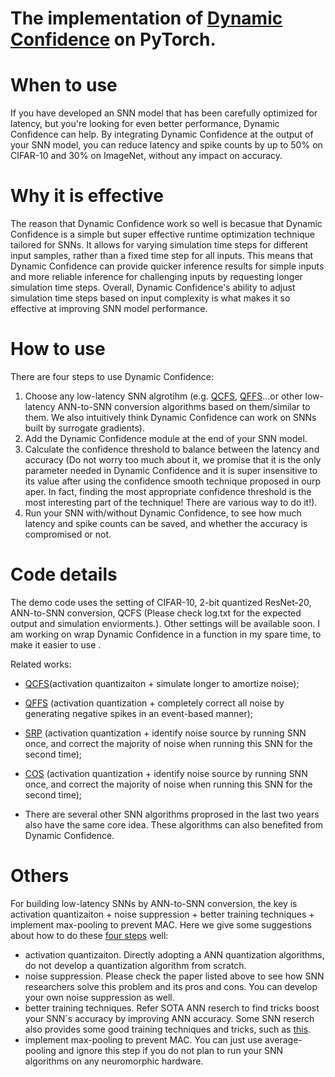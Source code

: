 # The implementation of [Dynamic Confidence](https://arxiv.org/abs/2303.10276) on PyTorch.


# When to use
If you have developed an SNN model that has been carefully optimized for latency, but you're looking for even better performance, Dynamic Confidence can help. By integrating Dynamic Confidence at the output of your SNN model, you can reduce latency and spike counts by up to 50% on CIFAR-10 and 30% on ImageNet, without any impact on accuracy.

# Why it is effective
The reason that Dynamic Confidence work so well is becasue that Dynamic Confidence is a simple but super effective runtime optimization technique tailored for SNNs. It allows for varying simulation time steps for different input samples, rather than a fixed time step for all inputs. This means that Dynamic Confidence can provide quicker inference results for simple inputs and more reliable inference for challenging inputs by requesting longer simulation time steps. Overall, Dynamic Confidence's ability to adjust simulation time steps based on input complexity is what makes it so effective at improving SNN model performance.


# How to use
There are four steps to use Dynamic Confidence:
1. Choose any low-latency SNN algrotihm (e.g. [QCFS](https://arxiv.org/pdf/2303.04347.pdf), [QFFS](https://www.frontiersin.org/articles/10.3389/fnins.2022.918793/full)...or other low-latency ANN-to-SNN conversion algorithms based on them/similar to them. We also intuitively think Dynamic Confidence can work on SNNs built by surrogate gradients).
2. Add the Dynamic Confidence module at the end of your SNN model.
3. Calculate the confidence threshold to
balance between the latency and accuracy (Do not worry too much about it, we promise that it is the only parameter needed in Dynamic Confidence and it is super insensitive to its value after using the confidence smooth technique proposed in ourp aper. In fact, finding the most appropriate confidence threshold is the most interesting part of the technique! There are various way to do it!).
4. Run your SNN with/without Dynamic Confidence, to see how much latency and spike counts can be saved, and whether the accuracy is compromised or not. 

# Code details
The demo code uses the setting of CIFAR-10, 2-bit quantized ResNet-20, ANN-to-SNN conversion, QCFS (Please check log.txt for the expected output and simulation enviorments.). Other settings will be available soon. I am working on wrap Dynamic Confidence in a function in my spare time, to make it easier to use .


Related works:

* [QCFS](https://arxiv.org/pdf/2303.04347.pdf)(activation quantizaiton + simulate longer to amortize noise);

* [QFFS](https://www.frontiersin.org/articles/10.3389/fnins.2022.918793/full) (activation quantization + completely correct all noise by generating negative spikes in an event-based manner);

* [SRP](https://arxiv.org/pdf/2302.02091.pdf) (activation quantization + identify noise source by running SNN once, and correct the majority of noise when running this SNN for the second time);

* [COS](https://arxiv.org/pdf/2302.10685.pdf) (activation quantization + identify noise source by running SNN once, and correct the majority of noise when running this SNN for the second time);
* There are several other SNN algorithms proprosed in the last two years also have the same core idea. These algorithms can also benefited from Dynamic Confidence.


# Others
For building low-latency SNNs by ANN-to-SNN conversion, the key is activation quantizaiton + noise suppression + better training techniques + implement max-pooling to prevent MAC. Here we give some suggestions about how to do these [four steps](https://www.frontiersin.org/articles/10.3389/fnins.2022.918793/full) well:
* activation quantizaiton. Directly adopting a ANN quantization algorithms, do not develop a quantization algorithm from scratch.
* noise suppression. Please check the paper listed above to see how SNN researchers solve this problem and its pros and cons. You can develop your own noise suppression as well. 
* better training techniques. Refer SOTA ANN reserch to find tricks boost your SNN\`s accuracy by improving ANN accuracy. Some SNN reserch also provides some good training techniques and tricks, such as [this](https://github.com/putshua/SNN_conversion_QCFS).
* implement max-pooling to prevent MAC. You can just use average-pooling and ignore this step if you do not plan to run your SNN algorithms on any neuromorphic hardware.



